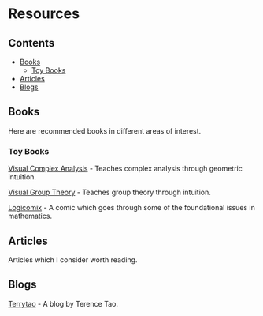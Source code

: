 # Resources

## Contents

- [Books](#books)
  - [Toy Books](#toy-books)
- [Articles](#articles)
- [Blogs](#blogs)

## Books

Here are recommended books in different areas of interest.

### Toy Books
[Visual Complex Analysis](https://www.amazon.com/Visual-Complex-Analysis-Tristan-Needham/dp/0198534469 "Visual Complex Analysis") - Teaches complex analysis through geometric intuition.

[Visual Group Theory](https://www.amazon.com/Visual-Group-Theory-Problem-Book/dp/088385757X "Visual Group Theory") - Teaches group theory through intuition.

[Logicomix](https://www.amazon.com/Logicomix-search-truth-Apostolos-Doxiadis/dp/1596914521 "Logicomix") - A comic which goes through some of the foundational issues in mathematics.

## Articles

Articles which I consider worth reading.

## Blogs

[Terrytao](https://terrytao.wordpress.com/ "Terrytao") - A blog by Terence Tao.
